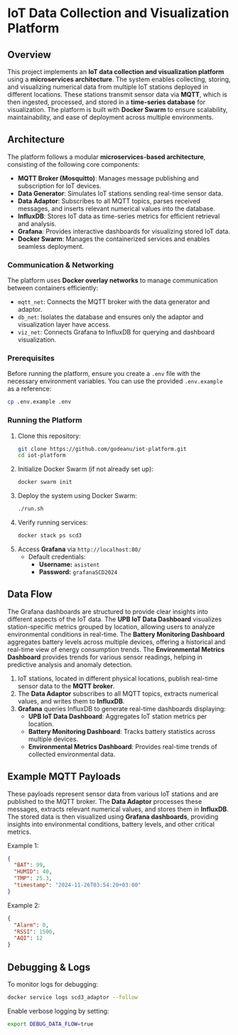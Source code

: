 # IoT Data Collection and Visualization Platform

## Overview

This project implements an **IoT data collection and visualization platform** using a **microservices architecture**. The system enables collecting, storing, and visualizing numerical data from multiple IoT stations deployed in different locations. These stations transmit sensor data via **MQTT**, which is then ingested, processed, and stored in a **time-series database** for visualization. The platform is built with **Docker Swarm** to ensure scalability, maintainability, and ease of deployment across multiple environments.

## Architecture

The platform follows a modular **microservices-based architecture**, consisting of the following core components:

- **MQTT Broker (Mosquitto)**: Manages message publishing and subscription for IoT devices.
- **Data Generator**: Simulates IoT stations sending real-time sensor data.
- **Data Adaptor**: Subscribes to all MQTT topics, parses received messages, and inserts relevant numerical values into the database.
- **InfluxDB**: Stores IoT data as time-series metrics for efficient retrieval and analysis.
- **Grafana**: Provides interactive dashboards for visualizing stored IoT data.
- **Docker Swarm**: Manages the containerized services and enables seamless deployment.

### Communication & Networking

The platform uses **Docker overlay networks** to manage communication between containers efficiently:

- `mqtt_net`: Connects the MQTT broker with the data generator and adaptor.
- `db_net`: Isolates the database and ensures only the adaptor and visualization layer have access.
- `viz_net`: Connects Grafana to InfluxDB for querying and dashboard visualization.

### Prerequisites

Before running the platform, ensure you create a `.env` file with the necessary environment variables. You can use the provided `.env.example` as a reference:

```bash
cp .env.example .env
```

### Running the Platform

1. Clone this repository:
   ```bash
   git clone https://github.com/godeanu/iot-platform.git
   cd iot-platform
   ```
2. Initialize Docker Swarm (if not already set up):
   ```bash
   docker swarm init
   ```
3. Deploy the system using Docker Swarm:
   ```bash
   ./run.sh
   ```
4. Verify running services:
   ```bash
   docker stack ps scd3
   ```
5. Access **Grafana** via `http://localhost:80/`
   - Default credentials:
     - **Username:** `asistent`
     - **Password:** `grafanaSCD2024`

## Data Flow

The Grafana dashboards are structured to provide clear insights into different aspects of the IoT data. The **UPB IoT Data Dashboard** visualizes station-specific metrics grouped by location, allowing users to analyze environmental conditions in real-time. The **Battery Monitoring Dashboard** aggregates battery levels across multiple devices, offering a historical and real-time view of energy consumption trends. The **Environmental Metrics Dashboard** provides trends for various sensor readings, helping in predictive analysis and anomaly detection.

1. IoT stations, located in different physical locations, publish real-time sensor data to the **MQTT broker**.
2. The **Data Adaptor** subscribes to all MQTT topics, extracts numerical values, and writes them to **InfluxDB**.
3. **Grafana** queries InfluxDB to generate real-time dashboards displaying:
   - **UPB IoT Data Dashboard**: Aggregates IoT station metrics per location.
   - **Battery Monitoring Dashboard**: Tracks battery statistics across multiple devices.
   - **Environmental Metrics Dashboard**: Provides real-time trends of collected environmental data.


## Example MQTT Payloads

These payloads represent sensor data from various IoT stations and are published to the MQTT broker. The **Data Adaptor** processes these messages, extracts relevant numerical values, and stores them in **InfluxDB**. The stored data is then visualized using **Grafana dashboards**, providing insights into environmental conditions, battery levels, and other critical metrics.

Example 1:

```json
{
  "BAT": 99,
  "HUMID": 40,
  "TMP": 25.3,
  "timestamp": "2024-11-26T03:54:20+03:00"
}
```

Example 2:

```json
{
  "Alarm": 0,
  "RSSI": 1500,
  "AQI": 12
}
```

## Debugging & Logs

To monitor logs for debugging:

```bash
docker service logs scd3_adaptor --follow
```

Enable verbose logging by setting:

```bash
export DEBUG_DATA_FLOW=true
```